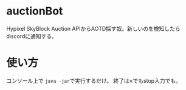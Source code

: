 # auctionBot
Hypixel SkyBlock Auction APIからAOTD探す奴。新しいのを検知したらdiscordに通知する。

# 使い方
コンソール上で `java -jar`で実行するだけ。
終了は×でもstop入力でも。
